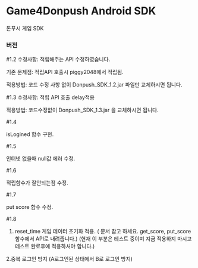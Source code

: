 # Game4Donpush Android SDK
돈푸시 게임 SDK


### 버전

#1.2
수정사항: 적립해주는 API 수정하였습니다.

기존 문제점: 적립API 호출시 piggy2048에서 적립됨.

적용방법: 코드 수정 사항 없이 Donpush_SDK_1.2.jar 파일만 교체하시면 됩니다.

#1.3 수정사항: 적립 API 호출 delay적용

적용방법: 코드수정없이 Donpush_SDK_1.3.jar 을 교체하시면 됩니다.

#1.4 

isLogined 함수 구현.

#1.5 

인터넷 없을때 null값 에러 수정.

#1.6 

적립함수가 잘안되는점 수정.

#1.7   

put score  함수 수정. 

#1.8 
1. reset_time 게임 데이터 초기화 적용. ( 문서 참고 하세요. get_score, put_score 함수에서 API로 내려줍니다.)
 (현재 이 부분은 테스트 중이며  지금 적용하지 마시고  테스트 완료후에 적용하셔야 합니다.)

2.중복 로그인 방지 (A로그인된 상태에서 B로 로그인 방지)

 


 

